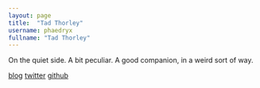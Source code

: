 ```yaml
---
layout: page
title:  "Tad Thorley"
username: phaedryx
fullname: "Tad Thorley"
---
```


On the quiet side. A bit peculiar. A good companion, in a weird sort of way.

[blog](http://tadthorley.com)
[twitter](http://twitter.com/phaedryx)
[github](https://github.com/phaedryx)

